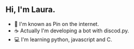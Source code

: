 ## Hi, I'm Laura.
-  👋 I'm known as Pin on the internet. 
-  :coffee: Actually I'm developing a bot with discod.py. 
- :computer: I'm learning python, javascript and C.

<!---
314n/314n is a ✨ special ✨ repository because its `README.md` (this file) appears on your GitHub profile.
You can click the Preview link to take a look at your changes.
--->
